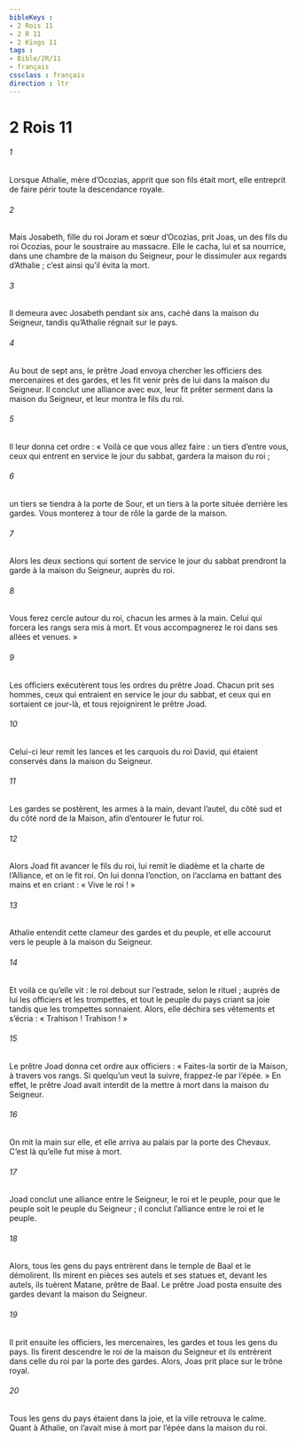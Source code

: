 ```yaml
---
bibleKeys : 
- 2 Rois 11
- 2 R 11
- 2 Kings 11
tags : 
- Bible/2R/11
- français
cssclass : français
direction : ltr
---
```


# 2 Rois 11

###### 1
Lorsque Athalie, mère d’Ocozias, apprit que son fils était mort, elle entreprit de faire périr toute la descendance royale.
###### 2
Mais Josabeth, fille du roi Joram et sœur d’Ocozias, prit Joas, un des fils du roi Ocozias, pour le soustraire au massacre. Elle le cacha, lui et sa nourrice, dans une chambre de la maison du Seigneur, pour le dissimuler aux regards d’Athalie ; c’est ainsi qu’il évita la mort.
###### 3
Il demeura avec Josabeth pendant six ans, caché dans la maison du Seigneur, tandis qu’Athalie régnait sur le pays.
###### 4
Au bout de sept ans, le prêtre Joad envoya chercher les officiers des mercenaires et des gardes, et les fit venir près de lui dans la maison du Seigneur. Il conclut une alliance avec eux, leur fit prêter serment dans la maison du Seigneur, et leur montra le fils du roi.
###### 5
Il leur donna cet ordre : « Voilà ce que vous allez faire : un tiers d’entre vous, ceux qui entrent en service le jour du sabbat, gardera la maison du roi ;
###### 6
un tiers se tiendra à la porte de Sour, et un tiers à la porte située derrière les gardes. Vous monterez à tour de rôle la garde de la maison.
###### 7
Alors les deux sections qui sortent de service le jour du sabbat prendront la garde à la maison du Seigneur, auprès du roi.
###### 8
Vous ferez cercle autour du roi, chacun les armes à la main. Celui qui forcera les rangs sera mis à mort. Et vous accompagnerez le roi dans ses allées et venues. »
###### 9
Les officiers exécutèrent tous les ordres du prêtre Joad. Chacun prit ses hommes, ceux qui entraient en service le jour du sabbat, et ceux qui en sortaient ce jour-là, et tous rejoignirent le prêtre Joad.
###### 10
Celui-ci leur remit les lances et les carquois du roi David, qui étaient conservés dans la maison du Seigneur.
###### 11
Les gardes se postèrent, les armes à la main, devant l’autel, du côté sud et du côté nord de la Maison, afin d’entourer le futur roi.
###### 12
Alors Joad fit avancer le fils du roi, lui remit le diadème et la charte de l’Alliance, et on le fit roi. On lui donna l’onction, on l’acclama en battant des mains et en criant : « Vive le roi ! »
###### 13
Athalie entendit cette clameur des gardes et du peuple, et elle accourut vers le peuple à la maison du Seigneur.
###### 14
Et voilà ce qu’elle vit : le roi debout sur l’estrade, selon le rituel ; auprès de lui les officiers et les trompettes, et tout le peuple du pays criant sa joie tandis que les trompettes sonnaient. Alors, elle déchira ses vêtements et s’écria : « Trahison ! Trahison ! »
###### 15
Le prêtre Joad donna cet ordre aux officiers : « Faites-la sortir de la Maison, à travers vos rangs. Si quelqu’un veut la suivre, frappez-le par l’épée. » En effet, le prêtre Joad avait interdit de la mettre à mort dans la maison du Seigneur.
###### 16
On mit la main sur elle, et elle arriva au palais par la porte des Chevaux. C’est là qu’elle fut mise à mort.
###### 17
Joad conclut une alliance entre le Seigneur, le roi et le peuple, pour que le peuple soit le peuple du Seigneur ; il conclut l’alliance entre le roi et le peuple.
###### 18
Alors, tous les gens du pays entrèrent dans le temple de Baal et le démolirent. Ils mirent en pièces ses autels et ses statues et, devant les autels, ils tuèrent Matane, prêtre de Baal. Le prêtre Joad posta ensuite des gardes devant la maison du Seigneur.
###### 19
Il prit ensuite les officiers, les mercenaires, les gardes et tous les gens du pays. Ils firent descendre le roi de la maison du Seigneur et ils entrèrent dans celle du roi par la porte des gardes. Alors, Joas prit place sur le trône royal.
###### 20
Tous les gens du pays étaient dans la joie, et la ville retrouva le calme. Quant à Athalie, on l’avait mise à mort par l’épée dans la maison du roi.
